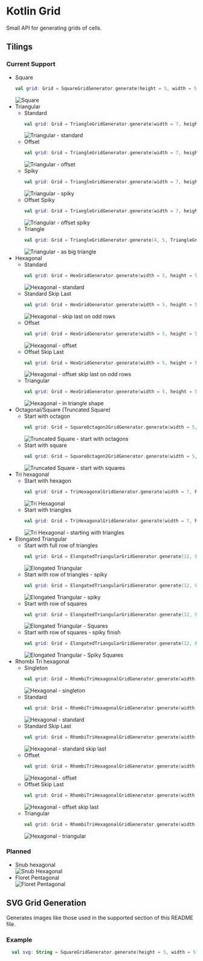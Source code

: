 # Kotlin Grid

Small API for generating grids of cells. 

## Tilings
### Current Support
* Square
  ```kotlin
  val grid: Grid = SquareGridGenerator.generate(height = 5, width = 5)
  ```
  ![Square](examples/square.png)
* Triangular
  * Standard
    ```kotlin
    val grid: Grid = TriangleGridGenerator.generate(width = 7, height = 4)
    ```
    ![Triangular - standard](examples/triangular.png)
  * Offset
    ```kotlin
    val grid: Grid = TriangleGridGenerator.generate(width = 7, height = 4, option = TriangleGridOption.OFFSET)
    ```
    ![Triangular - offset](examples/triangular_offset.png)
  * Spiky
    ```kotlin
    val grid: Grid = TriangleGridGenerator.generate(width = 7, height = 4, option = TriangleGridOption.SPIKY)
    ```
    ![Triangular - spiky](examples/triangular_spiky.png)
  * Offset Spiky
    ```kotlin
    val grid: Grid = TriangleGridGenerator.generate(width = 7, height = 4, option = TriangleGridOption.OFFSET_SPIKY)
    ```
    ![Triangular - offset spiky](examples/triangular_offset_spiky.png)
  * Triangle
    ```kotlin
    val grid: Grid = TriangleGridGenerator.generate(4, 5, TriangleGridOption.TRIANGLE)
    ```
    ![Triangular - as big triangle](examples/triangular_triangle.png)
* Hexagonal  
  * Standard
    ```kotlin
    val grid: Grid = HexGridGenerator.generate(width = 5, height = 5)
    ```
    ![Hexagonal - standard](examples/hexagonal_standard.png)
  * Standard Skip Last
    ```kotlin
    val grid: Grid = HexGridGenerator.generate(width = 5, height = 5, option = HexGridOption.STANDARD_SKIP_LAST)
    ```
    ![Hexagonal - skip last on odd rows](examples/hexagonal_standard_skip_last.png)
  * Offset
    ```kotlin
    val grid: Grid = HexGridGenerator.generate(width = 5, height = 5, option = HexGridOption.OFFSET)
    ```
    ![Hexagonal - offset](examples/hexagonal_offset.png)
  * Offset Skip Last
    ```kotlin
    val grid: Grid = HexGridGenerator.generate(width = 5, height = 5, option = HexGridOption.OFFSET_SKIP_LAST)
    ```
    ![Hexagonal - offset skip last on odd rows](examples/hexagonal_offset_skip_last.png)
  * Triangular
    ```kotlin
    val grid: Grid = HexGridGenerator.generate(width = 5, height = 5, option = HexGridOption.TRIANGLE)
    ```
    ![Hexagonal - in triangle shape](examples/hexagonal_triangle.png)
* Octagonal/Square (Truncated Square)  
  * Start with octagon
    ```kotlin
    val grid: Grid = SquareOctagon2GridGenerator.generate(width = 5, height = 5, option = SquareOctagon2GridOption.START_OCTAGON)
    ```
    ![Truncated Square - start with octagons](examples/truncated_square_start_octagon.png)
  * Start with square
    ```kotlin
    val grid: Grid = SquareOctagon2GridGenerator.generate(width = 5, height = 5, option = SquareOctagon2GridOption.START_SQUARE)
    ```
    ![Truncated Square - start with squares](examples/truncated_square_start_square.png)
* Tri hexagonal
  * Start with hexagon
    ```kotlin
    val grid: Grid = TriHexagonalGridGenerator.generate(width = 7, height = 5, option = SquareOctagon2GridOption.START_HEXAGON)
    ```
    ![Tri Hexagonal](examples/trihexagonal.png)
  * Start with triangles
    ```kotlin
    val grid: Grid = TriHexagonalGridGenerator.generate(width = 7, height = 5, option = SquareOctagon2GridOption.START_TRIANGLES)
    ```
    ![Tri Hexagonal - starting with triangles](examples/trihexagonal_triangles.png)
* Elongated Triangular
  * Start with full row of triangles
    ```kotlin
    val grid: Grid = ElongatedTriangularGridGenerator.generate(12, 9, ElongatedTriangularGridOption.START_TRIANGLES_FULL)
    ```
    ![Elongated Triangular](examples/elongated_triangular_start_triangles_full.png)
  * Start with row of triangles - spiky
    ```kotlin
    val grid: Grid = ElongatedTriangularGridGenerator.generate(12, 9, ElongatedTriangularGridOption.START_TRIANGLES_SPIKY)
    ```
    ![Elongated Triangular - spiky](examples/elongated_triangular_start_triangles_spiky.png)
  * Start with row of squares
    ```kotlin
    val grid: Grid = ElongatedTriangularGridGenerator.generate(12, 9, ElongatedTriangularGridOption.START_TRIANGLES_FULL)
    ```
    ![Elongated Triangular - Squares](examples/elongated_triangular_start_squares_full.png)
  * Start with row of squares - spiky finish
    ```kotlin
    val grid: Grid = ElongatedTriangularGridGenerator.generate(12, 8, ElongatedTriangularGridOption.START_TRIANGLES_SPIKY)
    ```
    ![Elongated Triangular - Spiky Squares](examples/elongated_triangular_start_squares_spiky.png)
* Rhombi Tri hexagonal  
  * Singleton
    ```kotlin
    val grid: Grid = RhombiTriHexagonalGridGenerator.generate(width = 1, height = 1)
    ```
    ![Hexagonal - singleton](examples/rhombiTrihexagonal_singleton.png)
  * Standard
    ```kotlin
    val grid: Grid = RhombiTriHexagonalGridGenerator.generate(width = 3, height = 3)
    ```
    ![Hexagonal - standard](examples/rhombiTrihexagonal.png)
  * Standard Skip Last
    ```kotlin
    val grid: Grid = RhombiTriHexagonalGridGenerator.generate(width = 3, height = 3, RhombiTriHexagonalGridOption.STANDARD_SKIP_LAST)
    ```
    ![Hexagonal - standard skip last](examples/rhombiTrihexagonal_skip_last.png)
  * Offset
    ```kotlin
    val grid: Grid = RhombiTriHexagonalGridGenerator.generate(width = 3, height = 3, RhombiTriHexagonalGridOption.OFFSET)
    ```
    ![Hexagonal - offset](examples/rhombiTrihexagonal_offset.png)
  * Offset Skip Last
    ```kotlin
    val grid: Grid = RhombiTriHexagonalGridGenerator.generate(width = 3, height = 3, RhombiTriHexagonalGridOption.OFFSET_SKIP_LAST)
    ```
    ![Hexagonal - offset skip last](examples/rhombiTrihexagonal_offset_skip_last.png)
  * Triangular
    ```kotlin
    val grid: Grid = RhombiTriHexagonalGridGenerator.generate(width = 3, height = 3, RhombiTriHexagonalGridOption.TRIANGLE)
    ```
    ![Hexagonal - triangular](examples/rhombiTrihexagonal_triangle.png)

### Planned
* Snub hexagonal  
  ![Snub Hexagonal](https://upload.wikimedia.org/wikipedia/commons/thumb/5/5f/Academ_Periodic_tiling_where_eighteen_triangles_encircle_each_hexagon.svg/120px-Academ_Periodic_tiling_where_eighteen_triangles_encircle_each_hexagon.svg.png)
* Floret Pentagonal  
  ![Floret Pentagonal](https://upload.wikimedia.org/wikipedia/commons/thumb/7/74/Tiling_Dual_Semiregular_V3-3-3-3-6_Floret_Pentagonal.svg/120px-Tiling_Dual_Semiregular_V3-3-3-3-6_Floret_Pentagonal.svg.png)

## SVG Grid Generation
Generates images like those used in the supported section of this README file.
### Example
```kotlin
  val svg: String = SquareGridGenerator.generate(height = 5, width = 5).toSvg()
```